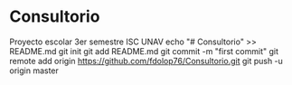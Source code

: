 # Consultorio
Proyecto escolar 3er semestre ISC UNAV
echo "# Consultorio" >> README.md
git init
git add README.md
git commit -m "first commit"
git remote add origin https://github.com/fdolop76/Consultorio.git
git push -u origin master
